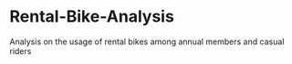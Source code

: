 # Rental-Bike-Analysis
Analysis on the usage of rental bikes among annual members and casual riders
